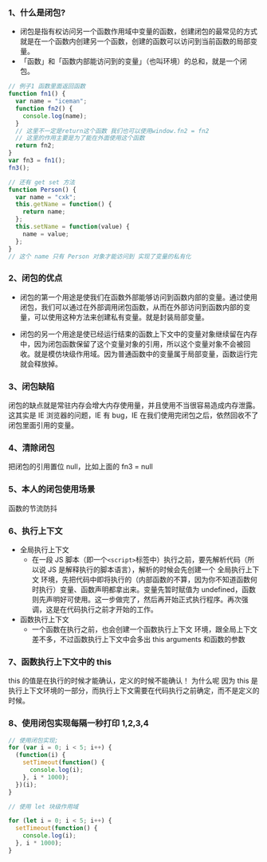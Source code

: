 ### 1、什么是闭包?

- 闭包是指有权访问另一个函数作用域中变量的函数，创建闭包的最常见的方式就是在一个函数内创建另一个函数，创建的函数可以访问到当前函数的局部变量。
- 「函数」和「函数内部能访问到的变量」（也叫环境）的总和，就是一个闭包。

```js
// 例子1 函数里面返回函数
function fn1() {
  var name = "iceman";
  function fn2() {
    console.log(name);
  }
  // 这里不一定是return这个函数 我们也可以使用window.fn2 = fn2
  // 这里的作用主要是为了能在外面使用这个函数
  return fn2;
}
var fn3 = fn1();
fn3();

// 还有 get set 方法
function Person() {
  var name = "cxk";
  this.getName = function() {
    return name;
  };
  this.setName = function(value) {
    name = value;
  };
}
// 这个 name 只有 Person 对象才能访问到 实现了变量的私有化
```

### 2、闭包的优点

- 闭包的第一个用途是使我们在函数外部能够访问到函数内部的变量。通过使用闭包，我们可以通过在外部调用闭包函数，从而在外部访问到函数内部的变量，可以使用这种方法来创建私有变量。就是封装局部变量。

- 闭包的另一个用途是使已经运行结束的函数上下文中的变量对象继续留在内存中，因为闭包函数保留了这个变量对象的引用，所以这个变量对象不会被回收。就是模仿块级作用域。因为普通函数中的变量属于局部变量，函数运行完就会释放掉。

### 3、闭包缺陷

闭包的缺点就是常驻内存会增大内存使用量，并且使用不当很容易造成内存泄露。这其实是 IE 浏览器的问题，IE 有 bug，IE 在我们使用完闭包之后，依然回收不了闭包里面引用的变量。

### 4、清除闭包

把闭包的引用置位 null，比如上面的 fn3 = null

### 5、本人的闭包使用场景

函数的节流防抖

### 6、执行上下文

- 全局执行上下文
  - 在一段 JS 脚本（即一个`<script>`标签中）执行之前，要先解析代码（所以说 JS 是解释执行的脚本语言），解析的时候会先创建一个 全局执行上下文 环境，先把代码中即将执行的（内部函数的不算，因为你不知道函数何时执行）变量、函数声明都拿出来。变量先暂时赋值为 undefined，函数则先声明好可使用。这一步做完了，然后再开始正式执行程序。再次强调，这是在代码执行之前才开始的工作。
- 函数执行上下文
  - 一个函数在执行之前，也会创建一个函数执行上下文 环境，跟全局上下文差不多，不过函数执行上下文中会多出 this arguments 和函数的参数

### 7、函数执行上下文中的 this

this 的值是在执行的时候才能确认，定义的时候不能确认！ 为什么呢 因为 this 是执行上下文环境的一部分，而执行上下文需要在代码执行之前确定，而不是定义的时候。

### 8、使用闭包实现每隔一秒打印 1,2,3,4

```js
// 使用闭包实现;
for (var i = 0; i < 5; i++) {
  (function(i) {
    setTimeout(function() {
      console.log(i);
    }, i * 1000);
  })(i);
}

// 使用 let 块级作用域

for (let i = 0; i < 5; i++) {
  setTimeout(function() {
    console.log(i);
  }, i * 1000);
}
```
